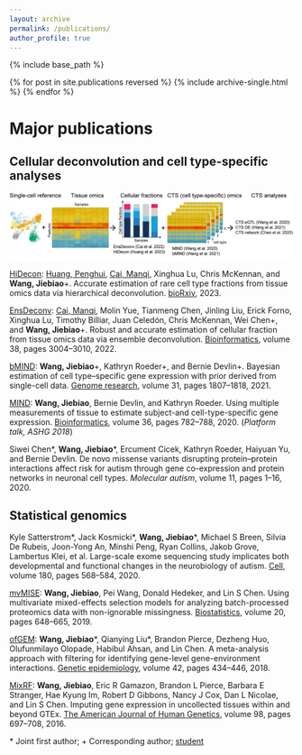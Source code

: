 ```yaml
---
layout: archive
permalink: /publications/
author_profile: true
---
```



{% include base_path %}

{% for post in site.publications reversed %}
  {% include archive-single.html %}
{% endfor %}

# Major publications

## Cellular deconvolution and cell type-specific analyses

![](deconv.png)

[HiDecon](https://github.com/randel/HiDecon): <ins>Huang, Penghui</ins>, <ins>Cai, Manqi</ins>, Xinghua Lu, Chris McKennan, and **Wang, Jiebiao**+.
Accurate estimation of rare cell type fractions from tissue omics data via hierarchical
deconvolution. [bioRxiv](https://www.biorxiv.org/content/10.1101/2023.03.15.532820v1), 2023. 

[EnsDeconv](https://github.com/randel/EnsDeconv): <ins>Cai, Manqi</ins>, Molin Yue, Tianmeng Chen, Jinling Liu, Erick Forno, Xinghua Lu, Timothy
Billiar, Juan Celedón, Chris McKennan, Wei Chen+, and **Wang, Jiebiao**+. Robust and
accurate estimation of cellular fraction from tissue omics data via ensemble deconvolution. [Bioinformatics](https://academic.oup.com/bioinformatics/article/38/11/3004/6570586?login=false), volume 38, pages 3004–3010, 2022.

[bMIND](https://github.com/randel/MIND): **Wang, Jiebiao**+, Kathryn Roeder+, and Bernie Devlin+. Bayesian estimation of
cell type–specific gene expression with prior derived from single-cell data. [Genome
research](https://genome.cshlp.org/content/31/10/1807.long), volume 31, pages 1807–1818, 2021.

[MIND](https://github.com/randel/MIND/blob/master/MIND.md): **Wang, Jiebiao**, Bernie Devlin, and Kathryn Roeder. Using multiple measurements
of tissue to estimate subject-and cell-type-specific gene expression. [Bioinformatics](https://academic.oup.com/bioinformatics/article/36/3/782/5545976),
volume 36, pages 782–788, 2020. (_Platform talk, ASHG 2018_)

Siwei Chen\*, **Wang, Jiebiao**\*, Ercument Cicek, Kathryn Roeder, Haiyuan Yu, and
Bernie Devlin. De novo missense variants disrupting protein–protein interactions affect
risk for autism through gene co-expression and protein networks in neuronal cell types.
_Molecular autism_, volume 11, pages 1–16, 2020.


## Statistical genomics

Kyle Satterstrom\*, Jack Kosmicki\*, **Wang, Jiebiao***, Michael S Breen, Silvia De Rubeis,
Joon-Yong An, Minshi Peng, Ryan Collins, Jakob Grove, Lambertus Klei, et al. Large-scale exome sequencing study implicates both developmental and functional changes
in the neurobiology of autism. [Cell](https://www.sciencedirect.com/science/article/pii/S0092867419313984), volume 180, pages 568–584, 2020.

[mvMISE](https://github.com/randel/mvMISE): **Wang, Jiebiao**, Pei Wang, Donald Hedeker, and Lin S Chen. Using multivariate
mixed-effects selection models for analyzing batch-processed proteomics data with
non-ignorable missingness. [Biostatistics](https://academic.oup.com/biostatistics/article/20/4/648/5043454), volume 20, pages 648–665, 2019.

[ofGEM](https://github.com/randel/ofGEM): **Wang, Jiebiao**\*, Qianying Liu\*, Brandon Pierce, Dezheng Huo, Olufunmilayo Olopade,
Habibul Ahsan, and Lin Chen. A meta-analysis approach with filtering for identifying
gene-level gene-environment interactions. [Genetic epidemiology](https://onlinelibrary.wiley.com/doi/abs/10.1002/gepi.22115), volume 42, pages
434–446, 2018.

[MixRF](https://github.com/randel/MixRF): **Wang, Jiebiao**, Eric R Gamazon, Brandon L Pierce, Barbara E Stranger, Hae Kyung
Im, Robert D Gibbons, Nancy J Cox, Dan L Nicolae, and Lin S Chen. Imputing gene
expression in uncollected tissues within and beyond GTEx. [The American Journal of
Human Genetics](https://www.cell.com/ajhg/fulltext/S0002-9297(16)00071-9), volume 98, pages 697–708, 2016.

\* Joint first author;
\+ Corresponding author; <ins>student</ins>
